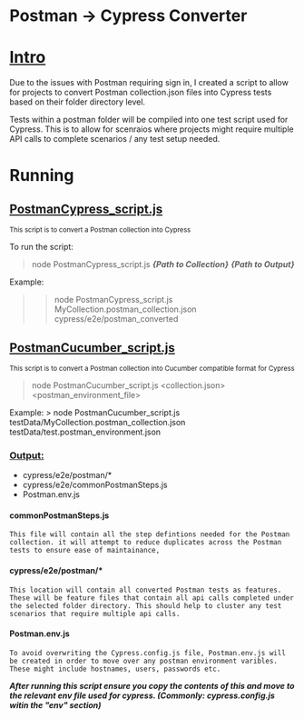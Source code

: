 # Postman -> Cypress Converter

# <ins> Intro </ins>
Due to the issues with Postman requiring sign in, I created a script to allow for projects to convert Postman collection.json files into Cypress tests based on their folder directory level. 

Tests within a postman folder will be compiled into one test script used for Cypress. This is to allow for scenraios where projects might require multiple API calls to complete scenarios / any test setup needed. 


# Running

##  <ins> PostmanCypress_script.js </ins>
<sub> This script is to convert a Postman collection into Cypress </sub>

To run the script: 
> node PostmanCypress_script.js ***{Path to Collection}*** ***{Path to Output}***

Example:
>> node PostmanCypress_script.js MyCollection.postman_collection.json cypress/e2e/postman_converted


## <ins> PostmanCucumber_script.js </ins>
<sub> This script is to convert a Postman collection into Cucumber compatible format for Cypress </sub>

> node PostmanCucumber_script.js <collection.json> <postman_environment_file> 

Example: 
    > node PostmanCucumber_script.js testData/MyCollection.postman_collection.json testData/test.postman_environment.json


### <ins> Output: </ins>
- cypress/e2e/postman/*
- cypress/e2e/commonPostmanSteps.js
- Postman.env.js

#### commonPostmanSteps.js
    This file will contain all the step defintions needed for the Postman collection. it will attempt to reduce duplicates across the Postman tests to ensure ease of maintainance, 

#### cypress/e2e/postman/*
    This location will contain all converted Postman tests as features. These will be feature files that contain all api calls completed under the selected folder directory. This should help to cluster any test scenarios that require multiple api calls. 


#### Postman.env.js
    To avoid overwriting the Cypress.config.js file, Postman.env.js will be created in order to move over any postman environment varibles. These might include hostnames, users, passwords etc. 

**_After running this script ensure you copy the contents of this and move to the relevant env file used for cypress. (Commonly: cypress.config.js witin the "env" section)_** 
